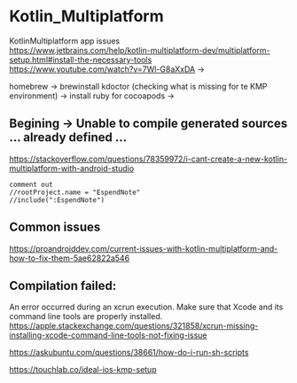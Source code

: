 # Kotlin_Multiplatform
KotlinMultiplatform app issues </br>
https://www.jetbrains.com/help/kotlin-multiplatform-dev/multiplatform-setup.html#install-the-necessary-tools <br/>
https://www.youtube.com/watch?v=7Wl-G8aXxDA  ->

homebrew -> brewinstall kdoctor (checking what is missing for te KMP environment) -> install ruby for cocoapods -> 



## Begining -> Unable to compile generated sources ... already defined ...
https://stackoverflow.com/questions/78359972/i-cant-create-a-new-kotlin-multiplatform-with-android-studio

```
comment out
//rootProject.name = "EspendNote"
//include(":EspendNote")
```

## Common issues
https://proandroiddev.com/current-issues-with-kotlin-multiplatform-and-how-to-fix-them-5ae62822a546


## Compilation failed: 
An error occurred during an xcrun execution. Make sure that Xcode and its command line tools are properly installed.
https://apple.stackexchange.com/questions/321858/xcrun-missing-installing-xcode-command-line-tools-not-fixing-issue

https://askubuntu.com/questions/38661/how-do-i-run-sh-scripts

https://touchlab.co/ideal-ios-kmp-setup
